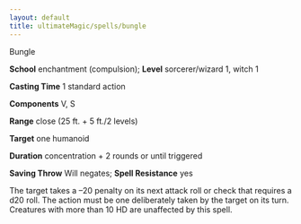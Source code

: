 ```yaml
---
layout: default
title: ultimateMagic/spells/bungle
---
```

Bungle

**School** enchantment (compulsion); **Level** sorcerer/wizard 1, witch 1

**Casting Time** 1 standard action

**Components** V, S

**Range** close (25 ft. + 5 ft./2 levels)

**Target** one humanoid

**Duration** concentration + 2 rounds or until triggered

**Saving Throw** Will negates; **Spell Resistance** yes

The target takes a –20 penalty on its next attack roll or check that requires a d20 roll. The action must be one deliberately taken by the target on its turn. Creatures with more than 10 HD are unaffected by this spell.

